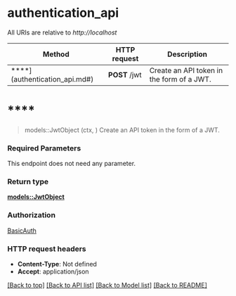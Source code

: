 # authentication_api

All URIs are relative to *http://localhost*

Method | HTTP request | Description
------------- | ------------- | -------------
****](authentication_api.md#) | **POST** /jwt | Create an API token in the form of a JWT.


# ****
> models::JwtObject (ctx, )
Create an API token in the form of a JWT.

### Required Parameters
This endpoint does not need any parameter.

### Return type

[**models::JwtObject**](JwtObject.md)

### Authorization

[BasicAuth](../README.md#BasicAuth)

### HTTP request headers

 - **Content-Type**: Not defined
 - **Accept**: application/json

[[Back to top]](#) [[Back to API list]](../README.md#documentation-for-api-endpoints) [[Back to Model list]](../README.md#documentation-for-models) [[Back to README]](../README.md)

